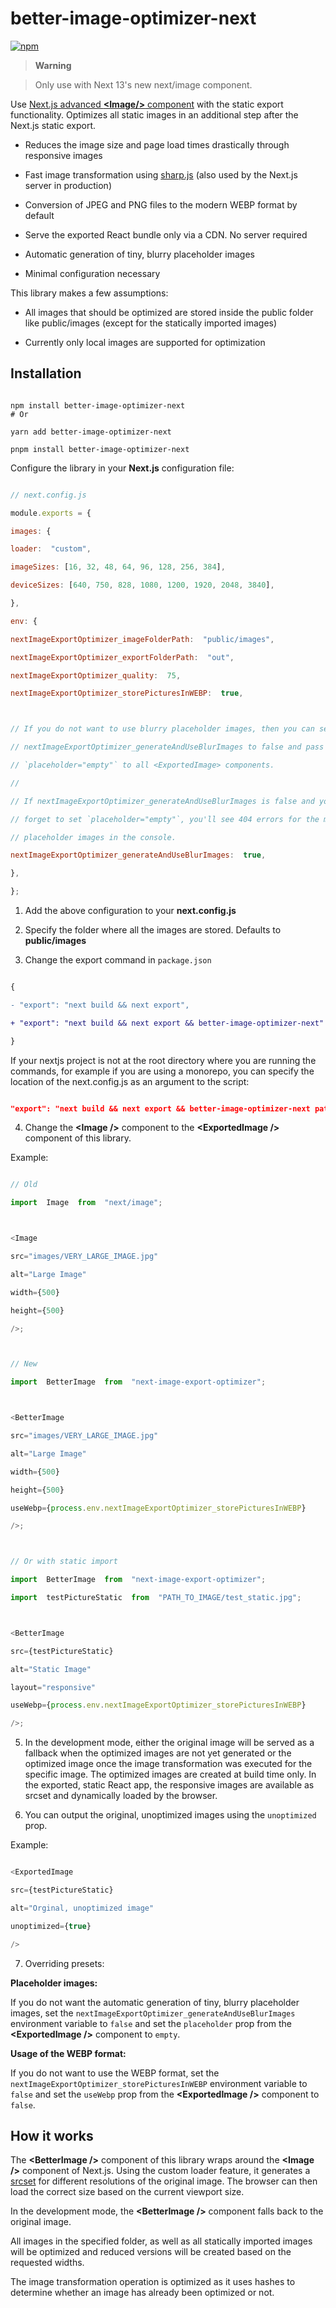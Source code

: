 # better-image-optimizer-next


[![npm](https://img.shields.io/npm/v/better-image-optimizer-next)](https://www.npmjs.com/package/better-image-optimizer-next)



>  **Warning**

> Only use with Next 13's new next/image component.



Use [Next.js advanced **\<Image/>** component](https://nextjs.org/docs/basic-features/image-optimization) with the static export functionality. Optimizes all static images in an additional step after the Next.js static export.



- Reduces the image size and page load times drastically through responsive images

- Fast image transformation using [sharp.js](https://www.npmjs.com/package/sharp) (also used by the Next.js server in production)

- Conversion of JPEG and PNG files to the modern WEBP format by default

- Serve the exported React bundle only via a CDN. No server required

- Automatic generation of tiny, blurry placeholder images

- Minimal configuration necessary


This library makes a few assumptions:



- All images that should be optimized are stored inside the public folder like public/images (except for the statically imported images)

- Currently only local images are supported for optimization



## Installation



```

npm install better-image-optimizer-next
# Or

yarn add better-image-optimizer-next

pnpm install better-image-optimizer-next

```



Configure the library in your **Next.js** configuration file:



```javascript

// next.config.js

module.exports = {

images: {

loader:  "custom",

imageSizes: [16, 32, 48, 64, 96, 128, 256, 384],

deviceSizes: [640, 750, 828, 1080, 1200, 1920, 2048, 3840],

},

env: {

nextImageExportOptimizer_imageFolderPath:  "public/images",

nextImageExportOptimizer_exportFolderPath:  "out",

nextImageExportOptimizer_quality:  75,

nextImageExportOptimizer_storePicturesInWEBP:  true,



// If you do not want to use blurry placeholder images, then you can set

// nextImageExportOptimizer_generateAndUseBlurImages to false and pass

// `placeholder="empty"` to all <ExportedImage> components.

//

// If nextImageExportOptimizer_generateAndUseBlurImages is false and you

// forget to set `placeholder="empty"`, you'll see 404 errors for the missing

// placeholder images in the console.

nextImageExportOptimizer_generateAndUseBlurImages:  true,

},

};

```



1. Add the above configuration to your **next.config.js**

2. Specify the folder where all the images are stored. Defaults to **public/images**

3. Change the export command in `package.json`



```diff

{

- "export": "next build && next export",

+ "export": "next build && next export && better-image-optimizer-next"

}

```



If your nextjs project is not at the root directory where you are running the commands, for example if you are using a monorepo, you can specify the location of the next.config.js as an argument to the script:



```json

"export": "next build && next export && better-image-optimizer-next path/to/my/next.config.js"

```



4. Change the **\<Image />** component to the **\<ExportedImage />** component of this library.



Example:



```javascript

// Old

import  Image  from  "next/image";



<Image

src="images/VERY_LARGE_IMAGE.jpg"

alt="Large Image"

width={500}

height={500}

/>;



// New

import  BetterImage  from  "next-image-export-optimizer";



<BetterImage

src="images/VERY_LARGE_IMAGE.jpg"

alt="Large Image"

width={500}

height={500}

useWebp={process.env.nextImageExportOptimizer_storePicturesInWEBP}

/>;



// Or with static import

import  BetterImage  from  "next-image-export-optimizer";

import  testPictureStatic  from  "PATH_TO_IMAGE/test_static.jpg";



<BetterImage

src={testPictureStatic}

alt="Static Image"

layout="responsive"

useWebp={process.env.nextImageExportOptimizer_storePicturesInWEBP}

/>;

```



5. In the development mode, either the original image will be served as a fallback when the optimized images are not yet generated or the optimized image once the image transformation was executed for the specific image. The optimized images are created at build time only. In the exported, static React app, the responsive images are available as srcset and dynamically loaded by the browser.



6. You can output the original, unoptimized images using the `unoptimized` prop.

Example:



```javascript

<ExportedImage

src={testPictureStatic}

alt="Orginal, unoptimized image"

unoptimized={true}

/>

```



7. Overriding presets:



**Placeholder images:**

If you do not want the automatic generation of tiny, blurry placeholder images, set the `nextImageExportOptimizer_generateAndUseBlurImages` environment variable to `false` and set the `placeholder` prop from the **\<ExportedImage />** component to `empty`.



**Usage of the WEBP format:**

If you do not want to use the WEBP format, set the `nextImageExportOptimizer_storePicturesInWEBP` environment variable to `false` and set the `useWebp` prop from the **\<ExportedImage />** component to `false`.


## How it works



The **\<BetterImage />** component of this library wraps around the **\<Image />** component of Next.js. Using the custom loader feature, it generates a [srcset](https://developer.mozilla.org/en-US/docs/Learn/HTML/Multimedia_and_embedding/Responsive_images) for different resolutions of the original image. The browser can then load the correct size based on the current viewport size.



In the development mode, the **\<BetterImage />** component falls back to the original image.



All images in the specified folder, as well as all statically imported images will be optimized and reduced versions will be created based on the requested widths.



The image transformation operation is optimized as it uses hashes to determine whether an image has already been optimized or not.
